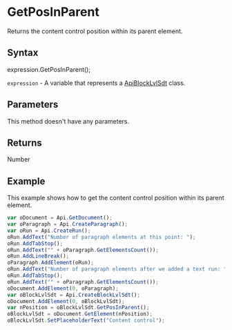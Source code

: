 # GetPosInParent

Returns the content control position within its parent element.

## Syntax

expression.GetPosInParent();

`expression` - A variable that represents a [ApiBlockLvlSdt](../ApiBlockLvlSdt.md) class.

## Parameters

This method doesn't have any parameters.

## Returns

Number

## Example

This example shows how to get the content control position within its parent element.

```javascript
var oDocument = Api.GetDocument();
var oParagraph = Api.CreateParagraph();
var oRun = Api.CreateRun();
oRun.AddText("Number of paragraph elements at this point: ");
oRun.AddTabStop();
oRun.AddText("" + oParagraph.GetElementsCount());
oRun.AddLineBreak();
oParagraph.AddElement(oRun);
oRun.AddText("Number of paragraph elements after we added a text run: ");
oRun.AddTabStop();
oRun.AddText("" + oParagraph.GetElementsCount());
oDocument.AddElement(0, oParagraph);
var oBlockLvlSdt = Api.CreateBlockLvlSdt();
oDocument.AddElement(0, oBlockLvlSdt);
var nPosition = oBlockLvlSdt.GetPosInParent();
oBlockLvlSdt = oDocument.GetElement(nPosition);
oBlockLvlSdt.SetPlaceholderText("Content control");
```
